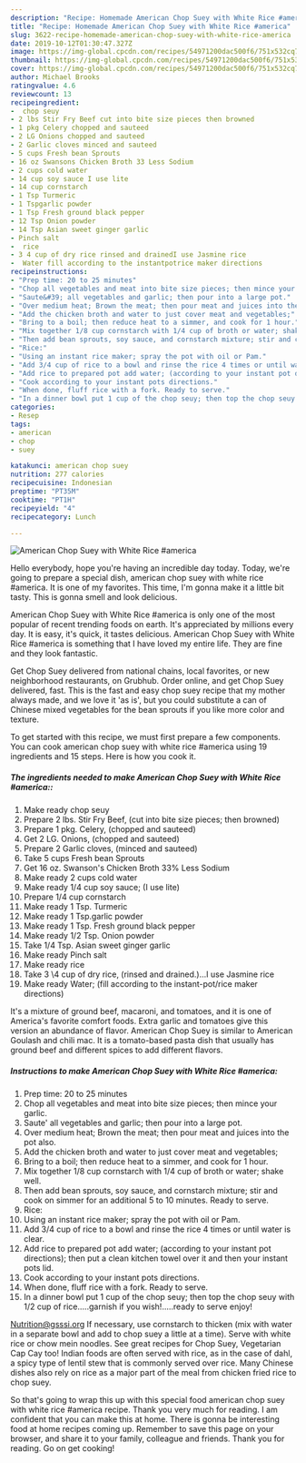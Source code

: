 ```yaml
---
description: "Recipe: Homemade American Chop Suey with White Rice #america"
title: "Recipe: Homemade American Chop Suey with White Rice #america"
slug: 3622-recipe-homemade-american-chop-suey-with-white-rice-america
date: 2019-10-12T01:30:47.327Z
image: https://img-global.cpcdn.com/recipes/54971200dac500f6/751x532cq70/american-chop-suey-with-white-rice-america-recipe-main-photo.jpg
thumbnail: https://img-global.cpcdn.com/recipes/54971200dac500f6/751x532cq70/american-chop-suey-with-white-rice-america-recipe-main-photo.jpg
cover: https://img-global.cpcdn.com/recipes/54971200dac500f6/751x532cq70/american-chop-suey-with-white-rice-america-recipe-main-photo.jpg
author: Michael Brooks
ratingvalue: 4.6
reviewcount: 13
recipeingredient:
-  chop seuy
- 2 lbs Stir Fry Beef cut into bite size pieces then browned
- 1 pkg Celery chopped and sauteed
- 2 LG Onions chopped and sauteed
- 2 Garlic cloves minced and sauteed
- 5 cups Fresh bean Sprouts
- 16 oz Swansons Chicken Broth 33 Less Sodium
- 2 cups cold water
- 14 cup soy sauce I use lite
- 14 cup cornstarch
- 1 Tsp Turmeric
- 1 Tspgarlic powder
- 1 Tsp Fresh ground black pepper
- 12 Tsp Onion powder
- 14 Tsp Asian sweet ginger garlic
- Pinch salt
-  rice
- 3 4 cup of dry rice rinsed and drainedI use Jasmine rice
-  Water fill according to the instantpotrice maker directions
recipeinstructions:
- "Prep time: 20 to 25 minutes"
- "Chop all vegetables and meat into bite size pieces; then mince your garlic."
- "Saute&#39; all vegetables and garlic; then pour into a large pot."
- "Over medium heat; Brown the meat; then pour meat and juices into the pot also."
- "Add the chicken broth and water to just cover meat and vegetables;"
- "Bring to a boil; then reduce heat to a simmer, and cook for 1 hour."
- "Mix together 1/8 cup cornstarch with 1/4 cup of broth or water; shake well."
- "Then add bean sprouts, soy sauce, and cornstarch mixture; stir and cook on simmer for an additional 5 to 10 minutes. Ready to serve."
- "Rice:"
- "Using an instant rice maker; spray the pot with oil or Pam."
- "Add 3/4 cup of rice to a bowl and rinse the rice 4 times or until water is clear."
- "Add rice to prepared pot add water; (according to your instant pot directions); then put a clean kitchen towel over it and then your instant pots lid."
- "Cook according to your instant pots directions."
- "When done, fluff rice with a fork. Ready to serve."
- "In a dinner bowl put 1 cup of the chop seuy; then top the chop seuy with 1/2 cup of rice.....garnish if you wish!.....ready to serve enjoy!"
categories:
- Resep
tags:
- american
- chop
- suey

katakunci: american chop suey
nutrition: 277 calories
recipecuisine: Indonesian
preptime: "PT35M"
cooktime: "PT1H"
recipeyield: "4"
recipecategory: Lunch

---
```



![American Chop Suey with White Rice #america](https://img-global.cpcdn.com/recipes/54971200dac500f6/751x532cq70/american-chop-suey-with-white-rice-america-recipe-main-photo.jpg)

Hello everybody, hope you're having an incredible day today. Today, we're going to prepare a special dish, american chop suey with white rice #america. It is one of my favorites. This time, I'm gonna make it a little bit tasty. This is gonna smell and look delicious.

American Chop Suey with White Rice #america is only one of the most popular of recent trending foods on earth. It's appreciated by millions every day. It is easy, it's quick, it tastes delicious. American Chop Suey with White Rice #america is something that I have loved my entire life. They are fine and they look fantastic.

Get Chop Suey delivered from national chains, local favorites, or new neighborhood restaurants, on Grubhub. Order online, and get Chop Suey delivered, fast. This is the fast and easy chop suey recipe that my mother always made, and we love it &#39;as is&#39;, but you could substitute a can of Chinese mixed vegetables for the bean sprouts if you like more color and texture.


To get started with this recipe, we must first prepare a few components. You can cook american chop suey with white rice #america using 19 ingredients and 15 steps. Here is how you cook it.

##### The ingredients needed to make American Chop Suey with White Rice #america::

1. Make ready  chop seuy
1. Prepare 2 lbs. Stir Fry Beef, (cut into bite size pieces; then browned)
1. Prepare 1 pkg. Celery, (chopped and sauteed)
1. Get 2 LG. Onions, (chopped and sauteed)
1. Prepare 2 Garlic cloves, (minced and sauteed)
1. Take 5 cups Fresh bean Sprouts
1. Get 16 oz. Swanson&#39;s Chicken Broth 33% Less Sodium
1. Make ready 2 cups cold water
1. Make ready 1/4 cup soy sauce; (I use lite)
1. Prepare 1/4 cup cornstarch
1. Make ready 1 Tsp. Turmeric
1. Make ready 1 Tsp.garlic powder
1. Make ready 1 Tsp. Fresh ground black pepper
1. Make ready 1/2 Tsp. Onion powder
1. Take 1/4 Tsp. Asian sweet ginger garlic
1. Make ready Pinch salt
1. Make ready  rice
1. Take 3 \4 cup of dry rice, (rinsed and drained.)...I use Jasmine rice
1. Make ready  Water; (fill according to the instant-pot/rice maker directions)


It&#39;s a mixture of ground beef, macaroni, and tomatoes, and it is one of America&#39;s favorite comfort foods. Extra garlic and tomatoes give this version an abundance of flavor. American Chop Suey is similar to American Goulash and chili mac. It is a tomato-based pasta dish that usually has ground beef and different spices to add different flavors. 

##### Instructions to make American Chop Suey with White Rice #america:

1. Prep time: 20 to 25 minutes
1. Chop all vegetables and meat into bite size pieces; then mince your garlic.
1. Saute&#39; all vegetables and garlic; then pour into a large pot.
1. Over medium heat; Brown the meat; then pour meat and juices into the pot also.
1. Add the chicken broth and water to just cover meat and vegetables;
1. Bring to a boil; then reduce heat to a simmer, and cook for 1 hour.
1. Mix together 1/8 cup cornstarch with 1/4 cup of broth or water; shake well.
1. Then add bean sprouts, soy sauce, and cornstarch mixture; stir and cook on simmer for an additional 5 to 10 minutes. Ready to serve.
1. Rice:
1. Using an instant rice maker; spray the pot with oil or Pam.
1. Add 3/4 cup of rice to a bowl and rinse the rice 4 times or until water is clear.
1. Add rice to prepared pot add water; (according to your instant pot directions); then put a clean kitchen towel over it and then your instant pots lid.
1. Cook according to your instant pots directions.
1. When done, fluff rice with a fork. Ready to serve.
1. In a dinner bowl put 1 cup of the chop seuy; then top the chop seuy with 1/2 cup of rice.....garnish if you wish!.....ready to serve enjoy!


Nutrition@gsssi.org If necessary, use cornstarch to thicken (mix with water in a separate bowl and add to chop suey a little at a time). Serve with white rice or chow mein noodles. See great recipes for Chop Suey, Vegetarian Cap Cay too! Indian foods are often served with rice, as in the case of dahl, a spicy type of lentil stew that is commonly served over rice. Many Chinese dishes also rely on rice as a major part of the meal from chicken fried rice to chop suey. 

So that's going to wrap this up with this special food american chop suey with white rice #america recipe. Thank you very much for reading. I am confident that you can make this at home. There is gonna be interesting food at home recipes coming up. Remember to save this page on your browser, and share it to your family, colleague and friends. Thank you for reading. Go on get cooking!

